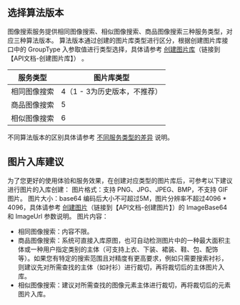 ## 选择算法版本
图像搜索服务提供相同图像搜索、相似图像搜索、商品图像搜索三种服务类型，对应三种算法版本。
算法版本通过创建的图片库类型进行区分，根据创建图片库接口中的 GroupType 入参取值进行类型选择，具体请参考 [创建图片库]()（链接到【API文档-创建图片库】） 。

| 服务类型     | 图片库类型                   |
| ------------ | ---------------------------- |
| 相同图像搜索 | 4（1 - 3为历史版本，不推荐） |
| 商品图像搜索 | 5                            |
| 相似图像搜索 | 6                            |

不同算法版本的区别具体请参考 [不同服务类型的差异](https://cloud.tencent.com/document/product/1589/74545#m1) 说明。

## 图片入库建议
为了您更好的使用体验和服务效果，在创建对应类型的图片库后，可参考以下建议进行图片的入库创建：
图片格式：支持 PNG、JPG、JPEG、BMP，不支持 GIF 图片。
图片大小：base64 编码后大小不可超过5M，图片分辨率不超过4096 \* 4096，具体请参考 [创建图片]()（链接到【API文档-创建图片】）的 ImageBase64 和 ImageUrl 参数说明。
图片内容：
- 相同图像搜索：内容不限。
- 商品图像搜索：系统可直接入库原图，也可自动检测图片中的一种最大面积主体或一种用户指定类别的主体（可支持上衣、下装、裙装、鞋、包、配饰等）。如果您有特定的搜索范围且对精度有更高要求，例如只需要搜索衬衫，则建议先对所需查找的主体（如衬衫）进行裁切，再将裁切后的主体图片入库。
- 相似图像搜索：建议对所需查找的图像元素主体进行裁切，再将裁切后的元素图片入库。